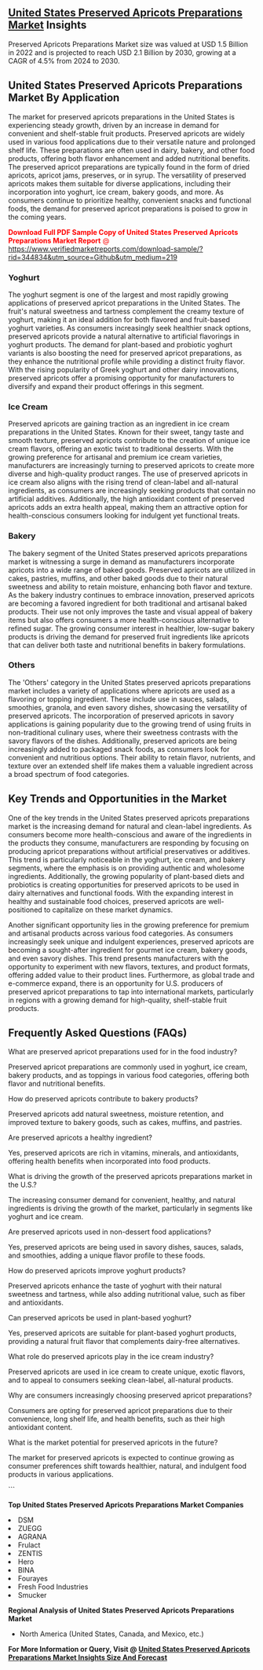 <h2><a href="https://www.verifiedmarketreports.com/download-sample/?rid=344834&amp;utm_source=Github&amp;utm_medium=219" target="_blank">United States Preserved Apricots Preparations Market</a> Insights</h2><p>Preserved Apricots Preparations Market size was valued at USD 1.5 Billion in 2022 and is projected to reach USD 2.1 Billion by 2030, growing at a CAGR of 4.5% from 2024 to 2030.</p><p> <h2>United States Preserved Apricots Preparations Market By Application</h2> <p>The market for preserved apricots preparations in the United States is experiencing steady growth, driven by an increase in demand for convenient and shelf-stable fruit products. Preserved apricots are widely used in various food applications due to their versatile nature and prolonged shelf life. These preparations are often used in dairy, bakery, and other food products, offering both flavor enhancement and added nutritional benefits. The preserved apricot preparations are typically found in the form of dried apricots, apricot jams, preserves, or in syrup. The versatility of preserved apricots makes them suitable for diverse applications, including their incorporation into yoghurt, ice cream, bakery goods, and more. As consumers continue to prioritize healthy, convenient snacks and functional foods, the demand for preserved apricot preparations is poised to grow in the coming years. <p><span class=""><span style="color: #ff0000;"><strong>Download Full PDF Sample Copy of United States Preserved Apricots Preparations Market Report</strong> @ </span><a href="https://www.verifiedmarketreports.com/download-sample/?rid=344834&amp;utm_source=Github&amp;utm_medium=219" target="_blank">https://www.verifiedmarketreports.com/download-sample/?rid=344834&amp;utm_source=Github&amp;utm_medium=219</a></span></p></p> <h3>Yoghurt</h3> <p>The yoghurt segment is one of the largest and most rapidly growing applications of preserved apricot preparations in the United States. The fruit's natural sweetness and tartness complement the creamy texture of yoghurt, making it an ideal addition for both flavored and fruit-based yoghurt varieties. As consumers increasingly seek healthier snack options, preserved apricots provide a natural alternative to artificial flavorings in yoghurt products. The demand for plant-based and probiotic yoghurt variants is also boosting the need for preserved apricot preparations, as they enhance the nutritional profile while providing a distinct fruity flavor. With the rising popularity of Greek yoghurt and other dairy innovations, preserved apricots offer a promising opportunity for manufacturers to diversify and expand their product offerings in this segment. <h3>Ice Cream</h3> <p>Preserved apricots are gaining traction as an ingredient in ice cream preparations in the United States. Known for their sweet, tangy taste and smooth texture, preserved apricots contribute to the creation of unique ice cream flavors, offering an exotic twist to traditional desserts. With the growing preference for artisanal and premium ice cream varieties, manufacturers are increasingly turning to preserved apricots to create more diverse and high-quality product ranges. The use of preserved apricots in ice cream also aligns with the rising trend of clean-label and all-natural ingredients, as consumers are increasingly seeking products that contain no artificial additives. Additionally, the high antioxidant content of preserved apricots adds an extra health appeal, making them an attractive option for health-conscious consumers looking for indulgent yet functional treats. <h3>Bakery</h3> <p>The bakery segment of the United States preserved apricots preparations market is witnessing a surge in demand as manufacturers incorporate apricots into a wide range of baked goods. Preserved apricots are utilized in cakes, pastries, muffins, and other baked goods due to their natural sweetness and ability to retain moisture, enhancing both flavor and texture. As the bakery industry continues to embrace innovation, preserved apricots are becoming a favored ingredient for both traditional and artisanal baked products. Their use not only improves the taste and visual appeal of bakery items but also offers consumers a more health-conscious alternative to refined sugar. The growing consumer interest in healthier, low-sugar bakery products is driving the demand for preserved fruit ingredients like apricots that can deliver both taste and nutritional benefits in bakery formulations. <h3>Others</h3> <p>The 'Others' category in the United States preserved apricots preparations market includes a variety of applications where apricots are used as a flavoring or topping ingredient. These include use in sauces, salads, smoothies, granola, and even savory dishes, showcasing the versatility of preserved apricots. The incorporation of preserved apricots in savory applications is gaining popularity due to the growing trend of using fruits in non-traditional culinary uses, where their sweetness contrasts with the savory flavors of the dishes. Additionally, preserved apricots are being increasingly added to packaged snack foods, as consumers look for convenient and nutritious options. Their ability to retain flavor, nutrients, and texture over an extended shelf life makes them a valuable ingredient across a broad spectrum of food categories. <h2>Key Trends and Opportunities in the Market</h2> <p>One of the key trends in the United States preserved apricots preparations market is the increasing demand for natural and clean-label ingredients. As consumers become more health-conscious and aware of the ingredients in the products they consume, manufacturers are responding by focusing on producing apricot preparations without artificial preservatives or additives. This trend is particularly noticeable in the yoghurt, ice cream, and bakery segments, where the emphasis is on providing authentic and wholesome ingredients. Additionally, the growing popularity of plant-based diets and probiotics is creating opportunities for preserved apricots to be used in dairy alternatives and functional foods. With the expanding interest in healthy and sustainable food choices, preserved apricots are well-positioned to capitalize on these market dynamics. <p>Another significant opportunity lies in the growing preference for premium and artisanal products across various food categories. As consumers increasingly seek unique and indulgent experiences, preserved apricots are becoming a sought-after ingredient for gourmet ice cream, bakery goods, and even savory dishes. This trend presents manufacturers with the opportunity to experiment with new flavors, textures, and product formats, offering added value to their product lines. Furthermore, as global trade and e-commerce expand, there is an opportunity for U.S. producers of preserved apricot preparations to tap into international markets, particularly in regions with a growing demand for high-quality, shelf-stable fruit products.</p> <h2>Frequently Asked Questions (FAQs)</h2> <p>What are preserved apricot preparations used for in the food industry?</p> <p>Preserved apricot preparations are commonly used in yoghurt, ice cream, bakery products, and as toppings in various food categories, offering both flavor and nutritional benefits.</p> <p>How do preserved apricots contribute to bakery products?</p> <p>Preserved apricots add natural sweetness, moisture retention, and improved texture to bakery goods, such as cakes, muffins, and pastries.</p> <p>Are preserved apricots a healthy ingredient?</p> <p>Yes, preserved apricots are rich in vitamins, minerals, and antioxidants, offering health benefits when incorporated into food products.</p> <p>What is driving the growth of the preserved apricots preparations market in the U.S.?</p> <p>The increasing consumer demand for convenient, healthy, and natural ingredients is driving the growth of the market, particularly in segments like yoghurt and ice cream.</p> <p>Are preserved apricots used in non-dessert food applications?</p> <p>Yes, preserved apricots are being used in savory dishes, sauces, salads, and smoothies, adding a unique flavor profile to these foods.</p> <p>How do preserved apricots improve yoghurt products?</p> <p>Preserved apricots enhance the taste of yoghurt with their natural sweetness and tartness, while also adding nutritional value, such as fiber and antioxidants.</p> <p>Can preserved apricots be used in plant-based yoghurt?</p> <p>Yes, preserved apricots are suitable for plant-based yoghurt products, providing a natural fruit flavor that complements dairy-free alternatives.</p> <p>What role do preserved apricots play in the ice cream industry?</p> <p>Preserved apricots are used in ice cream to create unique, exotic flavors, and to appeal to consumers seeking clean-label, all-natural products.</p> <p>Why are consumers increasingly choosing preserved apricot preparations?</p> <p>Consumers are opting for preserved apricot preparations due to their convenience, long shelf life, and health benefits, such as their high antioxidant content.</p> <p>What is the market potential for preserved apricots in the future?</p> <p>The market for preserved apricots is expected to continue growing as consumer preferences shift towards healthier, natural, and indulgent food products in various applications.</p> ```</p><p><strong>Top United States Preserved Apricots Preparations Market Companies</strong></p><div data-test-id=""><p><li>DSM</li><li> ZUEGG</li><li> AGRANA</li><li> Frulact</li><li> ZENTIS</li><li> Hero</li><li> BINA</li><li> Fourayes</li><li> Fresh Food Industries</li><li> Smucker</li></p><div><strong>Regional Analysis of&nbsp;United States Preserved Apricots Preparations Market</strong></div><ul><li dir="ltr"><p dir="ltr">North America&nbsp;(United States, Canada, and Mexico, etc.)</p></li></ul><p><strong>For More Information or Query, Visit @&nbsp;</strong><strong><a href="https://www.verifiedmarketreports.com/product/preserved-apricots-preparations-market/?utm_source=Github&amp;utm_medium=219" target="_blank">United States Preserved Apricots Preparations Market Insights Size And Forecast</a></strong></p></div>
